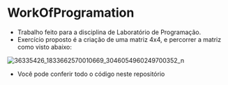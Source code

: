 # WorkOfProgramation

* Trabalho feito para a disciplina de Laboratório de Programação.
* Exercício proposto é a criação de uma matriz 4x4, e percorrer a matriz como visto abaixo:

![36335426_1833662570010669_3046054960249700352_n](https://user-images.githubusercontent.com/32227073/42037594-2ea6a124-7abf-11e8-956e-af6357bb14d4.png)

 * Você pode conferir todo o código neste repositório
